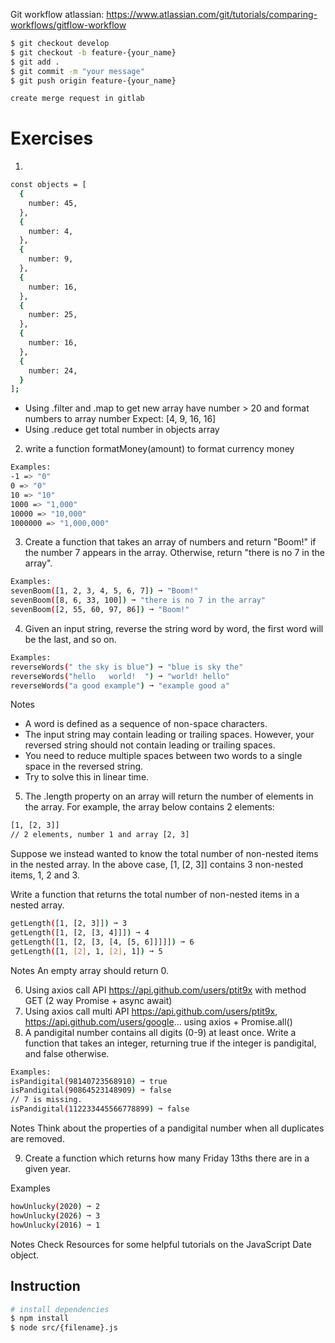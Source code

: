 Git workflow atlassian: https://www.atlassian.com/git/tutorials/comparing-workflows/gitflow-workflow
```bash
$ git checkout develop
$ git checkout -b feature-{your_name}
$ git add .
$ git commit -m "your message"
$ git push origin feature-{your_name}

create merge request in gitlab
```

# Exercises
1. 
```bash
const objects = [
  {
    number: 45,
  },
  {
    number: 4,
  },
  {
    number: 9,
  },
  {
    number: 16,
  },
  {
    number: 25,
  },
  {
    number: 16,
  },
  {
    number: 24,
  }
];
```
- Using .filter and .map to get new array have number > 20 and format numbers to array number
Expect: [4, 9, 16, 16]
- Using .reduce get total number in objects array
2. write a function formatMoney(amount) to format currency money
```bash
Examples:
-1 => "0"
0 => "0"
10 => "10"
1000 => "1,000" 
10000 => "10,000"
1000000 => "1,000,000"
```
3. Create a function that takes an array of numbers and return "Boom!" if the number 7 appears in the array. Otherwise, return "there is no 7 in the array".
```bash
Examples:
sevenBoom([1, 2, 3, 4, 5, 6, 7]) ➞ "Boom!"
sevenBoom([8, 6, 33, 100]) ➞ "there is no 7 in the array"
sevenBoom([2, 55, 60, 97, 86]) ➞ "Boom!"
```
4. Given an input string, reverse the string word by word, the first word will be the last, and so on.
```bash
Examples:
reverseWords(" the sky is blue") ➞ "blue is sky the"
reverseWords("hello   world!  ") ➞ "world! hello"
reverseWords("a good example") ➞ "example good a"
```
Notes
- A word is defined as a sequence of non-space characters.
- The input string may contain leading or trailing spaces. However, your reversed string should not contain leading or trailing spaces.
- You need to reduce multiple spaces between two words to a single space in the reversed string.
- Try to solve this in linear time.
5. The .length property on an array will return the number of elements in the array. For example, the array below contains 2 elements:
```bash
[1, [2, 3]]
// 2 elements, number 1 and array [2, 3]
```
Suppose we instead wanted to know the total number of non-nested items in the nested array. In the above case, [1, [2, 3]] contains 3 non-nested items, 1, 2 and 3.

Write a function that returns the total number of non-nested items in a nested array.
```bash
getLength([1, [2, 3]]) ➞ 3
getLength([1, [2, [3, 4]]]) ➞ 4
getLength([1, [2, [3, [4, [5, 6]]]]]) ➞ 6
getLength([1, [2], 1, [2], 1]) ➞ 5
```
Notes
An empty array should return 0.

6. Using axios call API https://api.github.com/users/ptit9x with method GET (2 way Promise + async await)
7. Using axios call multi API https://api.github.com/users/ptit9x, https://api.github.com/users/google... using axios + Promise.all()
8. A pandigital number contains all digits (0-9) at least once. Write a function that takes an integer, returning true if the integer is pandigital, and false otherwise.
```bash
Examples:
isPandigital(98140723568910) ➞ true
isPandigital(90864523148909) ➞ false
// 7 is missing.
isPandigital(112233445566778899) ➞ false
```
Notes
Think about the properties of a pandigital number when all duplicates are removed.

9. Create a function which returns how many Friday 13ths there are in a given year.

Examples
```bash
howUnlucky(2020) ➞ 2
howUnlucky(2026) ➞ 3
howUnlucky(2016) ➞ 1
```
Notes
Check Resources for some helpful tutorials on the JavaScript Date object.

## Instruction
```bash
# install dependencies
$ npm install
$ node src/{filename}.js
```
